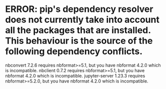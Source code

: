 # ERROR: pip's dependency resolver does not currently take into account all the packages that are installed. This behaviour is the source of the following dependency conflicts.
nbconvert 7.2.6 requires nbformat>=5.1, but you have nbformat 4.2.0 which is incompatible.
nbclient 0.7.2 requires nbformat>=5.1, but you have nbformat 4.2.0 which is incompatible.
jupyter-server 1.23.3 requires nbformat>=5.2.0, but you have nbformat 4.2.0 which is incompatible.
